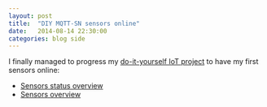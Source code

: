 ```yaml
---
layout: post
title:  "DIY MQTT-SN sensors online"
date:   2014-08-14 22:30:00
categories: blog side
---
```

I finally managed to progress my [do-it-yourself IoT project](/projects/iot.html)
to have my first sensors online:

* [Sensors status overview](/projects/iot/sensors_status.html)
* [Sensors overview](/projects/iot/sensors_overview.html)
